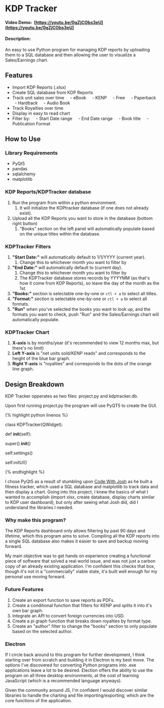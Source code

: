 # KDP Tracker

#### Video Demo:  [https://youtu.be/0qZjCObs3eU](https://youtu.be/0qZjCObs3eU)

#### Description:

An easy to use Python program for managing KDP reports by uploading them to a SQL database and then allowing the user to visualize a Sales/Earnings chart.

## Features

- Import KDP Reports (.xlsx)
- Create SQL database from KDP Reports
- Track unit sales over time
      - eBook
      - KENP
      - Free
      - Paperback
      - Hardback
      - Audio Book
- Track Royalties over time
- Display in easy to read chart
- Filter by:
      - Start Date range
      - End Date range
      - Book title
      - Publication Format

## How to Use

### Library Requirements

- PyQt5
- pandas
- sqlalchemy
- matplotlib

### KDP Reports/KDPTracker database

1. Run the program from within a python environment.
   1. It will initialize the KDPtracker database (if one does not already exist).
2. Upload all the KDP Reports you want to store in the database (bottom right button)
   1. "Books" section on the left panel will automatically populate based on the unique titles within the database.

### KDPTracker Filters

1. **"Start Date:"** will automatically default to 1/1/YYYY (current year).
   1. Change this to whichever month you want to filter by
2. **"End Date:"** will automatically default to (current day).
   1. Change this to whichever month you want to filter by
   2. The KDPTracker database stores records by YYYYMM (as that's how it come from KDP Reports), so leave the day of the month as the 1st.
3. **"Books:"** section is selectable one-by-one or `ctl + a` to select all titles.
4. **"Format:"** section is selectable one-by-one or `ctl + a` to select all formats.
5. **"Run"** when you've selected the books you want to look up, and the formats you want to check, push "Run" and the Sales/Earnings chart will automatically populate.

### KDPTracker Chart

1. **X-axis** is by months/year (it's recommended to view 12 months max, but there's no limit)
2. **Left Y-axis** is "net units sold/KENP reads" and corresponds to the height of the blue bar graph.
3. **Right Y-axis** is "royalties" and corresponds to the dots of the orange line graph.

## Design Breakdown

KDP Tracker opperates as two files: project.py and kdptracker.db.

Upon first running project.py the program will use PyQT5 to create the GUI.

{% highlight python linenos %}

class KDPTracker(QWidget):

def **init**(self):

super().**init**()

self.settings()

self.initUI()

{% endhighlight %}

I chose PyQt5 as a result of stumbling upon [Code With Josh](https://www.youtube.com/watch?v=4y9BWBkj9Bo) as he built a fitness tracker, which used a SQL database and matplotlib to track data and then display a chart. Going into this project, I knew the basics of what I wanted to accomplish (import xlsx, create database, display charts similar to KDP user dashboard), but only after seeing what Josh did, did I understand the libraries I needed.

### Why make this program?

The KDP Reports dashboard only allows filtering by past 90 days and lifetime, which this program aims to solve. Compiling all the KDP reports into a single SQL database also makes it easier to save and backup moving forward.

My main objective was to get hands on experience creating a functional piece of software that solved a real world issue, and was not just a carbon copy of an already existing application. I'm confident this checks that box, though it's not in a "commercially" viable state, it's built well enough for my personal use moving forward.

### Future Features

1. Create an export function to save reports as PDFs.
2. Create a conditional function that filters for KENP and splits it into it's own bar graph.
3. Integrate an API to convert foreign currencies into USD.
4. Create a pi graph function that breaks down royalties by format type.
5. Create an "author" filter to change the "books" section to only populate based on the selected author.

### Electron

If I circle back around to this program for further development, I think starting over from scratch and building it in Electron is my best move. The options I've discovered for converting Python programs into .exe applications leave a lot to be desired. Election offers the ability to use the program on all three desktop environments, at the cost of learning JavaScript (which is a recommended language anyways).

Given the community around JS, I'm confident I would discover similar libraries to handle the charting and file importing/exporting; which are the core functions of the application.
